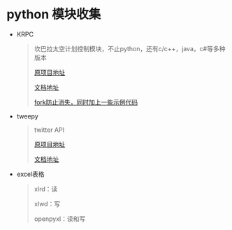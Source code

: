 # python 模块收集

* KRPC

  > 坎巴拉太空计划控制模块，不止python，还有c/c++，java，c#等多种版本
  >
  > [原项目地址](https://github.com/krpc/krpc)
  >
  > [文档地址](https://krpc.github.io/krpc/)
  >
  > [fork防止消失，同时加上一些示例代码](https://github.com/chilogen/krpc)

* tweepy

  > twitter API
  >
  > [原项目地址](https://github.com/tweepy/tweepy)
  >
  > [文档地址](https://tweepy.readthedocs.io/en/v3.5.0/)

* excel表格

  > xlrd：读
  >
  > xlwd：写
  >
  > openpyxl：读和写